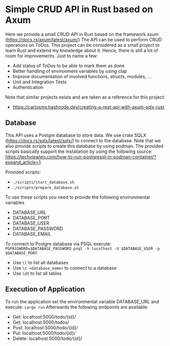 # Simple CRUD API in Rust based on Axum
Here we provide a small CRUD API in Rust based on the framework axum (https://docs.rs/axum/latest/axum/)
The API can be used to perform CRUD operations on ToDos. This project can be considered as a small project to learn Rust and extend my knowledge about it. Hence, there is still a lot of room for improvements. Just to name a few:

- Add status of ToDos to be able to mark them as done
- Better handling of environment variables by using clap
- Improve documentation of involved functions, structs, modules, ...
- Unit and Integration Tests
- Authentication

Note that similar projects exists and are taken as a reference for this project:
- https://carlosmv.hashnode.dev/creating-a-rest-api-with-axum-sqlx-rust

## Database
This API uses a Postgre database to store data. We use crate SQLX (https://docs.rs/sqlx/latest/sqlx/) to connect to the database. Note that we also provide scripts to create this database by using podman.
The provided scripts basically support the installation by using the following source:
https://techviewleo.com/how-to-run-postgresql-in-podman-container/?expand_article=1

Provided scripts:
- `./scripts/start_database.sh` 
- `./scripts/prepare_database.sh`

To use these scripts you need to provide the following environmental variables
- DATABASE_URL
- DATABASE_PORT
- DATABASE_USER
- DATABASE_PASSWORD
- DATABASE_EMAIL

To connect to Postgre database via PSQL execute:
`PGPASSWORD=$DATABASE_PASSWORD psql -h localhost -U $DATABASE_USER -p $DATABASE_PORT`

- Use ``\l`` to list all databases
- Use ``\c <database_name>`` to connect to a database
- Use ``\dt`` to list all tables

## Execution of Application
To run the application set the environmental variable DATABASE_URL and execute: `cargo run`
Afterwards the following endpoints are available:

- Get: localhost:5000/todo/{id}/
- Get: localhost:5000/todos/
- Post: localhost:5000/todo/{id}/
- Put: localhost:5000/todo/{id}/
- Delete: localhost:5000/todo/{id}/